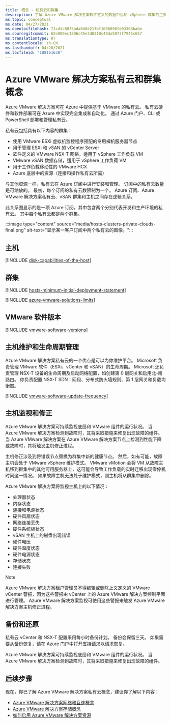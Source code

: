 ```yaml
---
title: 概念 - 私有云和群集
description: 了解 Azure VMware 解决方案软件定义的数据中心和 vSphere 群集的主要功能。
ms.topic: conceptual
ms.date: 04/27/2021
ms.openlocfilehash: 71cd3c80f5ada0d8e21fbf1696896fe03368babe
ms.sourcegitcommit: 62e800ec1306c45e2d8310c40da5873f7945c657
ms.translationtype: HT
ms.contentlocale: zh-CN
ms.lasthandoff: 04/28/2021
ms.locfileid: "108161638"
---
```

#  <a name="azure-vmware-solution-private-cloud-and-cluster-concepts"></a>Azure VMware 解决方案私有云和群集概念

Azure VMware 解决方案可在 Azure 中提供基于 VMware 的私有云。 私有云硬件和软件部署可在 Azure 中实现完全集成和自动化。 通过 Azure 门户、CLI 或 PowerShell 部署和管理私有云。  

私有云包括具有以下内容的群集：

- 使用 VMware ESXi 虚拟机监控程序预配的专用裸机服务器节点 
- 用于管理 ESXi 和 vSAN 的 vCenter Server 
- 软件定义的 VMware NSX-T 网络，适用于 vSphere 工作负载 VM  
- VMware vSAN 数据存储，适用于 vSphere 工作负荷 VM  
- 用于工作负载移动性的 VMware HCX  
- Azure 底层中的资源（连接和操作私有云所需）

与其他资源一样，私有云在 Azure 订阅中进行安装和管理。 订阅中的私有云数量是可缩放的。 最初，每个订阅的私有云数限制为一个。  Azure 订阅、Azure VMware 解决方案私有云、vSAN 群集和主机之间存在逻辑关系。 

此关系图显示的是一项 Azure 订阅，其中包含两个分别代表开发和生产环境的私有云。 其中每个私有云都是两个群集。 

:::image type="content" source="media/hosts-clusters-private-clouds-final.png" alt-text="显示某一客户订阅中两个私有云的图像。":::

## <a name="hosts"></a>主机

[!INCLUDE [disk-capabilities-of-the-host](includes/disk-capabilities-of-the-host.md)]

## <a name="clusters"></a>群集

[!INCLUDE [hosts-minimum-initial-deployment-statement](includes/hosts-minimum-initial-deployment-statement.md)]

[!INCLUDE [azure-vmware-solutions-limits](includes/azure-vmware-solutions-limits.md)]

## <a name="vmware-software-versions"></a>VMware 软件版本

[!INCLUDE [vmware-software-versions](includes/vmware-software-versions.md)]

## <a name="host-maintenance-and-lifecycle-management"></a>主机维护和生命周期管理

Azure VMware 解决方案私有云的一个优点是可以为你维护平台。  Microsoft 负责管理 VMware 软件（ESXi、vCenter 和 vSAN）的生命周期。 Microsoft 还负责管理 NSX-T 设备的生命周期及启动网络配置，如创建第 0 层网关和启用北-南路由。 你负责配置 NSX-T SDN：网段、分布式防火墙规则、第 1 层网关和负载均衡器。 

[!INCLUDE [vmware-software-update-frequency](includes/vmware-software-update-frequency.md)]

## <a name="host-monitoring-and-remediation"></a>主机监视和修正

Azure VMware 解决方案可持续监视底层和 VMware 组件的运行状况。 当 Azure VMware 解决方案检测到故障时，其将采取措施来修复出现故障的组件。 当 Azure VMware 解决方案在 Azure VMware 解决方案节点上检测到性能下降或故障时，其将触发主机修正进程。 

主机修正涉及到将错误节点替换为群集中新的健康节点。 然后，如有可能，故障主机会处于 VMware vSphere 维护模式。 VMware vMotion 会将 VM 从故障主机移到群集中的其他可用服务器上，这可能会导致工作负载的实时迁移出现零停机时间这一情况。 如果故障主机无法处于维护模式，则主机将从群集中删除。

Azure VMware 解决方案将监视主机上的以下情况：  

- 处理器状态 
- 内存状态 
- 连接和电源状态 
- 硬件风扇状态 
- 网络连接丢失 
- 硬件系统板状态 
- vSAN 主机上的磁盘出现错误 
- 硬件电压 
- 硬件温度状态 
- 硬件电源状态 
- 存储状态 
- 连接失败 

> [!NOTE]
> Azure VMware 解决方案租户管理员不得编辑或删除上文定义的 VMware vCenter 警报，因为这些警报由 vCenter 上的 Azure VMware 解决方案控制平面进行管理。 Azure VMware 解决方案监视可使用这些警报来触发 Azure VMware 解决方案主机修正进程。

## <a name="backup-and-restoration"></a>备份和还原

私有云 vCenter 和 NSX-T 配置采用每小时备份计划。  备份会保留三天。 如果需要从备份恢复，请在 Azure 门户中打开[支持请求](https://rc.portal.azure.com/#create/Microsoft.Support)以请求恢复。

Azure VMware 解决方案可持续监视底层和 VMware 组件的运行状况。 当 Azure VMware 解决方案检测到故障时，其将采取措施来修复出现故障的组件。

## <a name="next-steps"></a>后续步骤

现在，你已了解 Azure VMware 解决方案私有云概念，建议你了解以下内容： 

- [Azure VMware 解决方案网络和互连概念](concepts-networking.md)
- [Azure VMware 解决方案存储概念](concepts-storage.md)
- [如何启用 Azure VMware 解决方案资源](enable-azure-vmware-solution.md)

<!-- LINKS - internal -->
[concepts-networking]: ./concepts-networking.md

<!-- LINKS - external-->
[VCSA versions]: https://kb.vmware.com/s/article/2143838
[ESXi versions]: https://kb.vmware.com/s/article/2143832
[vSAN versions]: https://kb.vmware.com/s/article/2150753

